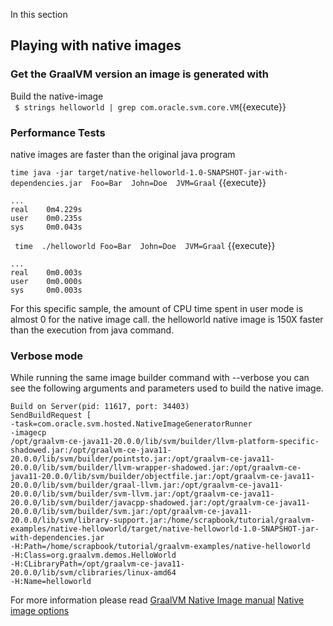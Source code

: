 In this section

## Playing with native images


### Get the GraalVM version an image is generated with

Build the native-image  
` $ strings helloworld | grep com.oracle.svm.core.VM`{{execute}}


### Performance Tests
native images are faster than the original java program 


`time java -jar target/native-helloworld-1.0-SNAPSHOT-jar-with-dependencies.jar  Foo=Bar  John=Doe  JVM=Graal` {{execute}}

```
...
real    0m4.229s
user    0m0.235s
sys     0m0.043s
```

` time  ./helloworld Foo=Bar  John=Doe  JVM=Graal` {{execute}}
```
...
real    0m0.003s
user    0m0.000s
sys     0m0.003s
```

For this specific sample, the amount of CPU time spent in user mode is almost 0 for the native image call.
the helloworld native image is 150X faster than the execution from java command.


### Verbose mode 

While running the same image builder command with --verbose you can 
see the following arguments and parameters used to build the native image.
```
Build on Server(pid: 11617, port: 34403)
SendBuildRequest [
-task=com.oracle.svm.hosted.NativeImageGeneratorRunner
-imagecp
/opt/graalvm-ce-java11-20.0.0/lib/svm/builder/llvm-platform-specific-shadowed.jar:/opt/graalvm-ce-java11-20.0.0/lib/svm/builder/pointsto.jar:/opt/graalvm-ce-java11-20.0.0/lib/svm/builder/llvm-wrapper-shadowed.jar:/opt/graalvm-ce-java11-20.0.0/lib/svm/builder/objectfile.jar:/opt/graalvm-ce-java11-20.0.0/lib/svm/builder/graal-llvm.jar:/opt/graalvm-ce-java11-20.0.0/lib/svm/builder/svm-llvm.jar:/opt/graalvm-ce-java11-20.0.0/lib/svm/builder/javacpp-shadowed.jar:/opt/graalvm-ce-java11-20.0.0/lib/svm/builder/svm.jar:/opt/graalvm-ce-java11-20.0.0/lib/svm/library-support.jar:/home/scrapbook/tutorial/graalvm-examples/native-helloworld/target/native-helloworld-1.0-SNAPSHOT-jar-with-dependencies.jar
-H:Path=/home/scrapbook/tutorial/graalvm-examples/native-helloworld
-H:Class=org.graalvm.demos.HelloWorld
-H:CLibraryPath=/opt/graalvm-ce-java11-20.0.0/lib/svm/clibraries/linux-amd64
-H:Name=helloworld
```


For more information please read
[GraalVM Native Image manual](https://www.graalvm.org/docs/reference-manual/native-image/)
[Native image options](https://docs.oracle.com/en/graalvm/enterprise/19/guide/reference/native-image.html)